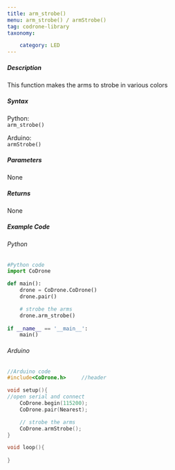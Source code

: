 ```yaml
---
title: arm_strobe()
menu: arm_strobe() / armStrobe()
tag: codrone-library
taxonomy:

	category: LED
---
```


##### Description

This function makes the arms to strobe in various colors

##### Syntax
Python:<br />
```arm_strobe()```<br />

Arduino:<br />
```armStrobe()```<br />

##### Parameters

None

##### Returns

None

##### Example Code
###### Python
```python
#Python code
import CoDrone

def main():
	drone = CoDrone.CoDrone()
	drone.pair()

	# strobe the arms
	drone.arm_strobe()
	
if __name__ == '__main__':
	main()

```
###### Arduino
```c
//Arduino code
#include<CoDrone.h>		//header

void setup(){
//open serial and connect
	CoDrone.begin(115200);
	CoDrone.pair(Nearest);

	// strobe the arms
	CoDrone.armStrobe();
}

void loop(){
	
}

```